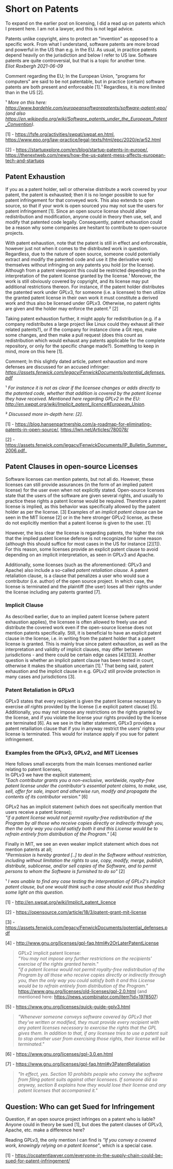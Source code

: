 # Short on Patents

To expand on the earlier post on licensing, I did a read up on patents which I present here. I am not a lawyer, and this is not legal advice.

Patents unlike copyright, aims to protect an "invention" as opposed to a specific work.
From what I understand, software patents are more broad and powerful in the US than e.g. in the EU.
As usual, in practice patents depend heavily on the jurisdiction and below I refer to US law.
Software patents are quite controversial, but that is a topic for another time.\
_Eliot Roxbergh 2021-06-09_

Comment regarding the EU;
In the European Union, "programs for computers" are said to be not patentable, but in practice (certain) software patents are both present and enforceable [1].¹
Regardless, it is more limited than in the US [2].

¹ _More on this here: <https://www.bardehle.com/europeansoftwarepatents/software-patent-epo/> (and also <https://en.wikipedia.org/wiki/Software_patents_under_the_European_Patent_Convention>)._


[1] - <https://fsfe.org/activities/swpat/swpat.en.html>, <https://www.epo.org/law-practice/legal-texts/html/epc/2020/e/ar52.html>

[2] - <https://startupxplore.com/en/blog/startup-patents-in-europe/>, <https://thenextweb.com/news/how-the-us-patent-mess-affects-european-tech-and-startups>


## Patent Exhaustion

If you as a patent holder, sell or otherwise distribute a work covered by your patent, the patent is exhausted; then it is no longer possible to sue for patent infringement for that conveyed work.
This also extends to open source, so that if your work is open sourced you may not sue the users for patent infringement [1].
Since an open source license should allow redistribution and modification, anyone could in theory then use, sell, and modify that patented code legally.
Consequently, patent exhaustion could be a reason why some companies are hesitant to contribute to open-source projects.

With patent exhaustion, note that the patent is still in effect and enforceable, however just not when it comes to the distributed work in question.
Regardless, due to the nature of open source, someone could potentially extract and modify the patented code and use it (the derivative work) themselves without infringing on any patents you hold (or the license). Although from a patent viewpoint this could be restricted depending on the interpretation of the patent license granted by the license.¹
Moreover, the work is still obviously covered by copyright, and its license may put additional restrictions thereon.
For instance, if the patent holder distributes the patented work under GPLv3, for someone (i.e. a licensee) to then utilize the granted patent license in their own work it must constitute a derived work and thus also be licensed under GPLv3.
Otherwise, no patent rights are given and the holder may enforce the patent.² [2]


Taking patent exhaustion further, it might apply for redistribution
(e.g. if a company redistributes a large project like Linux could they exhaust all their related patents?),
or if the company for instance clone a Git repo, make some changes, and then make a pull request
(does this count as redistribution which would exhaust any patents applicable for the complete repository, or only for the specific change made?).
Something to keep in mind, more on this here [1].

Comment; In this slightly dated article, patent exhaustion and more defenses are discussed for an accused infringer: 
_<https://assets.fenwick.com/legacy/FenwickDocuments/potential_defenses.pdf>_

¹ _For instance it is not as clear if the licensee changes or adds directly to the patented code, whether that addition is covered by the patent license they have received. Mentioned here regarding GPLv2 in the EU: <http://en.swpat.org/wiki/Implicit_patent_licence#European_Union>._

² _Discussed more in-depth here: [2]._


[1] - <https://blog.hansenpartnership.com/a-roadmap-for-eliminating-patents-in-open-source/>, <https://lwn.net/Articles/780078/>

[2] - <https://assets.fenwick.com/legacy/FenwickDocuments/IP_Bulletin_Summer_2006.pdf>_


## Patent Clauses in open-source Licenses

Software licenses can mention patents, but not all do.
However, these licenses can still provide assurances (in the form of an implied patent license) for the user even when not explicitly stated.
Open-source licenses state that the users of the software are given several rights, and usually to practice these rights a patent license would be required. Therefore a patent license is implied, as this behavior was specifically allowed by the patent holder as per the license. [3]
Examples of an _implicit patent clause_ can be seen in the MIT license [2] or in the here stronger GPLv2 license, as these do not explicitly mention that a patent license is given to the user. [1]

However, the less clear the license is regarding patents, the higher the risk that the implied patent license defense is not recognized for some reason (although this should suffice for most cases in the US for instance [2][1]).
For this reason, some licenses provide an explicit patent clause to avoid depending on an implicit interpretation, as seen in GPLv3 and Apache.

Additionally, some licenses (such as the aforementioned: GPLv3 and Apache) also include a so-called _patent retaliation clause_.
A patent retaliation clause, is a clause that penalizes a user who would sue a contributor (i.e. author) of the open source project.
In which case, the license is terminated and the plaintiff (the user) loses all their rights under the license including any patents granted [7].

### Implicit Clause

As described earlier, due to an implied patent license (where patent exhaustion applies), the licensee is often allowed to freely use and distribute the covered work even if the open-source license does not mention patents specifically.
Still, it is beneficial to have an explicit patent clause in the license, i.e. in writing from the patent holder that a patent license is granted.
This is mainly true since patent exhaustion, as well as the interpretation and validity of implicit clauses, may differ between jurisdictions - and there could be certain edge cases [4][1][3].
Another question is whether an implicit patent clause has been tested in court, otherwise it makes the situation uncertain [1].¹
That being said, patent exhaustion and the implicit clause in e.g. GPLv2 still provide protection in many cases and jurisdictions [3].

### Patent Retaliation in GPLv3

GPLv3 states that every recipient is given the patent license necessary to exercise _all rights_ provided by the license (i.e explicit patent clause) [5].
Additionally, you may not impose any restrictions on the rights granted by the license, and if you violate the license your rights provided by the license are terminated [6].
As we see in the latter statement, GPLv3 provides a patent retailiation clause that if you in anyway restrict the users' rights your license is terminated.
This would for instance apply if you sue for patent infringement.

### Examples from the GPLv3, GPLv2, and MIT Licenses

Here follows small excerpts from the main licenses mentioned earlier relating to patent licenses,\
In GPLv3 we have the explicit statement;\
_"Each contributor grants you a non-exclusive, worldwide, royalty-free patent license under the contributor's essential patent claims, to make, use, sell, offer for sale, import and otherwise run, modify and propagate the contents of its contributor version."_ [6]

GPLv2 has an implicit statement (which does not specifically mention that users receive a patent license);\
_"if a patent license would not permit royalty-free redistribution of the Program by all those who receive copies directly or indirectly through you, then the only way you could satisfy both it and this License would be to refrain entirely from distribution of the Program."_ [4]

Finally in MIT, we see an even weaker implicit statement which does not mention patents at all;\
_"Permission is hereby granted [..] to deal
in the Software without restriction, including without limitation the rights
to use, copy, modify, merge, publish, distribute, sublicense, and/or sell
copies of the Software, and to permit persons to whom the Software is
furnished to do so"_ [2]


¹ _I was unable to find any case testing the interpretation of GPLv2's implicit patent clause, but one would think such a case should exist thus shedding some light on this question._


[1] - http://en.swpat.org/wiki/Implicit_patent_licence

[2] - https://opensource.com/article/18/3/patent-grant-mit-license

[3] - <https://assets.fenwick.com/legacy/FenwickDocuments/potential_defenses.pdf>

[4] - <http://www.gnu.org/licenses/gpl-faq.html#v2OrLaterPatentLicense>

> GPLv2 implicit patent license: \
> _"You may not impose any further restrictions on the recipients' exercise of the rights granted herein._"\
> _"if a patent license would not permit royalty-free redistribution of the Program by all those who receive copies directly or indirectly through you, then the only way you could satisfy both it and this License would be to refrain entirely from distribution of the Program."_\
> <https://www.gnu.org/licenses/old-licenses/gpl-2.0.html> (and mentioned here: <https://news.ycombinator.com/item?id=1978507>)

[5] - <https://www.gnu.org/licenses/quick-guide-gplv3.html>

> _"Whenever someone conveys software covered by GPLv3 that they've written or modified, they must provide every recipient with any patent licenses necessary to exercise the rights that the GPL gives them. In addition to that, if any licensee tries to use a patent suit to stop another user from exercising those rights, their license will be terminated."_

[6] - <https://www.gnu.org/licenses/gpl-3.0.en.html>

[7] - <https://www.gnu.org/licenses/gpl-faq.html#v3PatentRetaliation>

> _"In effect, yes. Section 10 prohibits people who convey the software from filing patent suits against other licensees. If someone did so anyway, section 8 explains how they would lose their license and any patent licenses that accompanied it."_



## Question: Who can get Sued for Infringement

Question, if an open source project infringes on a patent who is liable?
Anyone could in theory be sued [1],
but does the patent clauses of GPLv3, Apache, etc. make a difference here?

Reading GPLv3, the only mention I can find is _"If you convey a covered work, knowingly relying on a patent license"_, which is a special case.


[1] - <https://ocpatentlawyer.com/everyone-in-the-supply-chain-could-be-sued-for-patent-infringement/>
